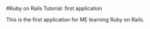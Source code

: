 #Ruby on Rails Tutorial: first application

This is the first application for ME learning Ruby on Rails.